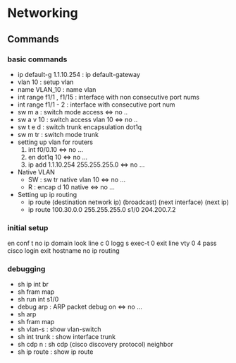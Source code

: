 # Networking

## Commands

### basic commands
- ip default-g 1.1.10.254 	: ip default-gateway
- vlan 10			: setup vlan
- name VLAN_10			: name vlan
- int range f1/1 , f1/15	: interface with non consecutive port nums
- int range f1/1 - 2		: interface with consecutive port num
- sw m a			: switch mode access	<=> no ..
- sw a v 10			: switch access vlan 10	<=> no ..
- sw t e d			: switch trunk encapsulation dot1q
- sw m tr			: switch mode trunk
- setting up vlan for routers
  1. int f0/0.10	<=> no ...
  2. en dot1q 10	<=> no ...
  3. ip add 1.1.10.254 255.255.255.0	<=> no ...
- Native VLAN
  - SW : sw tr native vlan 10	<=> no ...
  - R  : encap d 10 native 	<=> no ...
- Setting up ip routing
  - ip route (destination network ip) (broadcast) (next interface) (next ip)
  - ip route 100.30.0.0 255.255.255.0 s1/0 204.200.7.2

### initial setup
en
conf t
no ip domain look
line c 0
logg s
exec-t 0
exit
line vty 0 4
pass cisco
login
exit
hostname
no ip routing

### debugging
- sh ip int br
- sh fram map
- sh run int s1/0
- debug arp 		: ARP packet debug on <=> no ...
- sh arp
- sh fram map
- sh vlan-s		: show vlan-switch
- sh int trunk		: show interface trunk
- sh cdp n		: sh cdp (cisco discovery protocol) neighbor
- sh ip route		: show ip route
